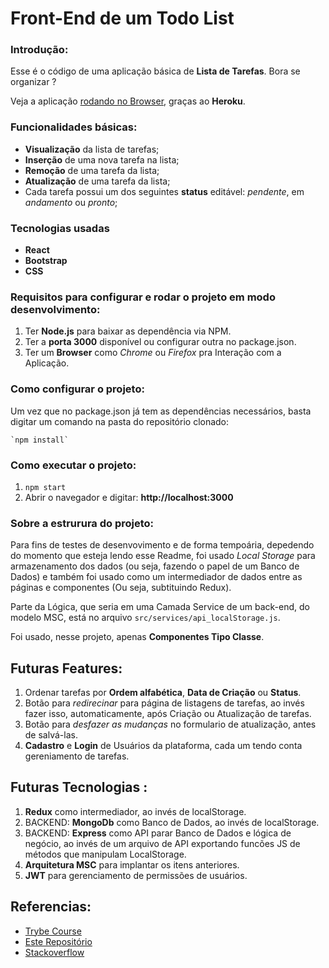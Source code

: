 # Front-End de um Todo List


### Introdução:

Esse é o código de uma aplicação básica de **Lista de Tarefas**.
Bora se organizar ?

Veja a aplicação [rodando no Browser](https://becauro-todo-list.herokuapp.com/), graças ao **Heroku**.

### Funcionalidades básicas:

* **Visualização** da lista de tarefas;
* **Inserção** de uma nova tarefa na lista;
* **Remoção** de uma tarefa da lista;
* **Atualização** de uma tarefa da lista;
* Cada tarefa possui um dos seguintes **status** editável: _pendente_, em _andamento_ ou _pronto_;

### Tecnologias usadas

* **React** 
* **Bootstrap**
* **CSS**

### Requisitos para configurar e rodar o projeto em modo desenvolvimento:

1. Ter **Node.js** para baixar as dependência via NPM.
2. Ter a **porta 3000** disponível ou configurar outra no package.json.
3. Ter um **Browser** como _Chrome_ ou _Firefox_ pra Interação com a Aplicação.

### Como configurar o projeto:

Um vez que no package.json já tem as dependências necessários, basta digitar um comando na pasta do repositório clonado:

    `npm install`

### Como executar o projeto:

1. `npm start`
2. Abrir o navegador e digitar: **http://localhost:3000**

### Sobre a estrurura do projeto:

Para fins de testes de desenvovimento e de forma tempoária, depedendo do momento que esteja lendo esse Readme, foi usado _Local Storage_ para armazenamento dos dados (ou seja, fazendo o papel de um Banco de Dados) e também foi usado como um intermediador de dados entre as páginas e componentes (Ou seja, subtituindo Redux).

Parte da Lógica, que seria em uma Camada Service de um back-end, do modelo MSC, está no arquivo `src/services/api_localStorage.js`.

Foi usado, nesse projeto, apenas **Componentes Tipo Classe**.


## Futuras Features:

1. Ordenar tarefas por **Ordem alfabética**, **Data de Criação** ou **Status**.
2. Botão para _redirecinar_ para página de listagens de tarefas, ao invés fazer isso, automaticamente, após Criação ou Atualização de tarefas.
3. Botão para _desfazer as mudanças_ no formulario de atualização, antes de salvá-las.
4. **Cadastro** e **Login** de Usuários da plataforma, cada um tendo conta gereniamento de tarefas.

## Futuras Tecnologias :

1. **Redux** como intermediador, ao invés de localStorage.
2. BACKEND: **MongoDb** como Banco de Dados, ao invés de localStorage.
3. BACKEND: **Express** como API parar Banco de Dados e lógica de negócio, ao invés de um arquivo de API exportando funcões JS de métodos que manipulam LocalStorage. 
5. **Arquitetura MSC** para implantar os itens anteriores.
6. **JWT** para gerenciamento de permissões de usuários.


## Referencias:

* [Trybe Course](https://www.betrybe.com/)
* [Este Repositório](https://github.com/satansdeer/mern-crud)
* [Stackoverflow](https://stackoverflow.com/)
